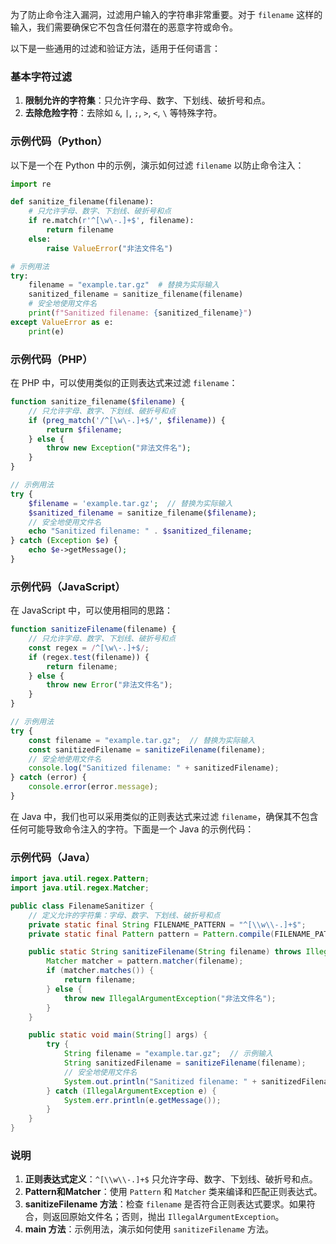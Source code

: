 为了防止命令注入漏洞，过滤用户输入的字符串非常重要。对于 `filename` 这样的输入，我们需要确保它不包含任何潜在的恶意字符或命令。

以下是一些通用的过滤和验证方法，适用于任何语言：

### 基本字符过滤

1. **限制允许的字符集**：只允许字母、数字、下划线、破折号和点。
2. **去除危险字符**：去除如 `&`, `|`, `;`, `>`, `<`, `\` 等特殊字符。

### 示例代码（Python）

以下是一个在 Python 中的示例，演示如何过滤 `filename` 以防止命令注入：

```python
import re

def sanitize_filename(filename):
    # 只允许字母、数字、下划线、破折号和点
    if re.match(r'^[\w\-.]+$', filename):
        return filename
    else:
        raise ValueError("非法文件名")

# 示例用法
try:
    filename = "example.tar.gz"  # 替换为实际输入
    sanitized_filename = sanitize_filename(filename)
    # 安全地使用文件名
    print(f"Sanitized filename: {sanitized_filename}")
except ValueError as e:
    print(e)
```

### 示例代码（PHP）

在 PHP 中，可以使用类似的正则表达式来过滤 `filename`：

```php
function sanitize_filename($filename) {
    // 只允许字母、数字、下划线、破折号和点
    if (preg_match('/^[\w\-.]+$/', $filename)) {
        return $filename;
    } else {
        throw new Exception("非法文件名");
    }
}

// 示例用法
try {
    $filename = 'example.tar.gz';  // 替换为实际输入
    $sanitized_filename = sanitize_filename($filename);
    // 安全地使用文件名
    echo "Sanitized filename: " . $sanitized_filename;
} catch (Exception $e) {
    echo $e->getMessage();
}
```

### 示例代码（JavaScript）

在 JavaScript 中，可以使用相同的思路：

```javascript
function sanitizeFilename(filename) {
    // 只允许字母、数字、下划线、破折号和点
    const regex = /^[\w\-.]+$/;
    if (regex.test(filename)) {
        return filename;
    } else {
        throw new Error("非法文件名");
    }
}

// 示例用法
try {
    const filename = "example.tar.gz";  // 替换为实际输入
    const sanitizedFilename = sanitizeFilename(filename);
    // 安全地使用文件名
    console.log("Sanitized filename: " + sanitizedFilename);
} catch (error) {
    console.error(error.message);
}
```

在 Java 中，我们也可以采用类似的正则表达式来过滤 `filename`，确保其不包含任何可能导致命令注入的字符。下面是一个 Java 的示例代码：

### 示例代码（Java）

```java
import java.util.regex.Pattern;
import java.util.regex.Matcher;

public class FilenameSanitizer {
    // 定义允许的字符集：字母、数字、下划线、破折号和点
    private static final String FILENAME_PATTERN = "^[\\w\\-.]+$";
    private static final Pattern pattern = Pattern.compile(FILENAME_PATTERN);

    public static String sanitizeFilename(String filename) throws IllegalArgumentException {
        Matcher matcher = pattern.matcher(filename);
        if (matcher.matches()) {
            return filename;
        } else {
            throw new IllegalArgumentException("非法文件名");
        }
    }

    public static void main(String[] args) {
        try {
            String filename = "example.tar.gz";  // 示例输入
            String sanitizedFilename = sanitizeFilename(filename);
            // 安全地使用文件名
            System.out.println("Sanitized filename: " + sanitizedFilename);
        } catch (IllegalArgumentException e) {
            System.err.println(e.getMessage());
        }
    }
}
```

### 说明

1. **正则表达式定义**：`^[\\w\\-.]+$` 只允许字母、数字、下划线、破折号和点。
2. **Pattern和Matcher**：使用 `Pattern` 和 `Matcher` 类来编译和匹配正则表达式。
3. **sanitizeFilename 方法**：检查 `filename` 是否符合正则表达式要求。如果符合，则返回原始文件名；否则，抛出 `IllegalArgumentException`。
4. **main 方法**：示例用法，演示如何使用 `sanitizeFilename` 方法。
